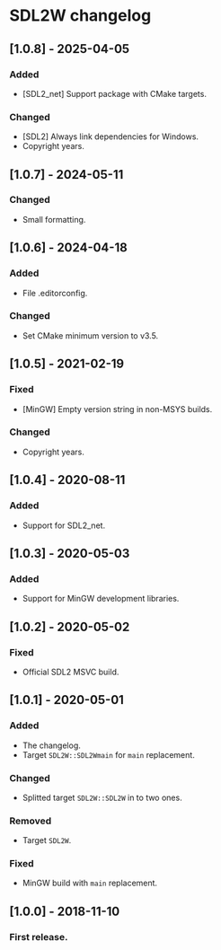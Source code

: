 # SDL2W changelog

## [1.0.8] - 2025-04-05
### Added
- [SDL2_net] Support package with CMake targets.

### Changed
- [SDL2] Always link dependencies for Windows.
- Copyright years.


## [1.0.7] - 2024-05-11
### Changed
- Small formatting.

## [1.0.6] - 2024-04-18
### Added
- File .editorconfig.

### Changed
- Set CMake minimum version to v3.5.


## [1.0.5] - 2021-02-19
### Fixed
- [MinGW] Empty version string in non-MSYS builds.

### Changed
- Copyright years.


## [1.0.4] - 2020-08-11
### Added
- Support for SDL2_net.


## [1.0.3] - 2020-05-03
### Added
- Support for MinGW development libraries.


## [1.0.2] - 2020-05-02
### Fixed
- Official SDL2 MSVC build.


## [1.0.1] - 2020-05-01
### Added
- The changelog.
- Target `SDL2W::SDL2Wmain` for `main` replacement.

### Changed
- Splitted target `SDL2W::SDL2W` in to two ones.

### Removed
- Target `SDL2W`.

### Fixed
- MinGW build with `main` replacement.


## [1.0.0] - 2018-11-10
### First release.
